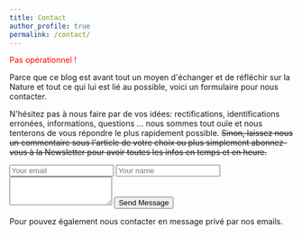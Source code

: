 ```yaml
---
title: Contact
author_profile: true
permalink: /contact/
---
```

<span style="color:red">Pas opérationnel !</span>

Parce que ce blog est avant tout un moyen d'échanger et de réfléchir sur la Nature et tout ce qui lui est lié au possible, voici un formulaire pour nous contacter.
 
N'hésitez pas à nous faire par de vos idées: rectifications, identifications erronées, informations, questions ... nous sommes tout ouïe et nous tenterons de vous répondre le plus rapidement possible. ~~Sinon, laissez nous un commentaire sous l'article de votre choix ou plus simplement abonnez-vous à la Newsletter pour avoir toutes les infos en temps et en heure.~~

<form method="POST" action="https://formspree.io/<YOUR_EMAIL_HERE>">
  <input type="email" name="email" placeholder="Your email">
  <input type="text" name="name" placeholder="Your name">
  <textarea name="message" placeholder="Your message" rows="3">
  </textarea>
  <button type="submit">Send Message</button>
</form>

Pour pouvez également nous contacter en message privé par nos emails.